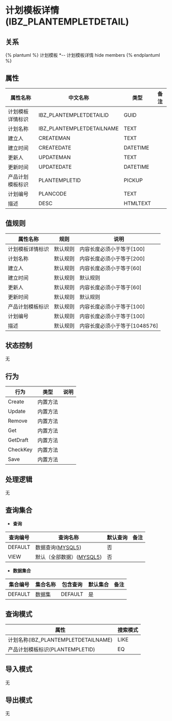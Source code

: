 # 计划模板详情(IBZ_PLANTEMPLETDETAIL)

  

## 关系
{% plantuml %}
计划模板 *-- 计划模板详情 
hide members
{% endplantuml %}

## 属性

| 属性名称        |    中文名称    | 类型     |  备注  |
| --------   |------------| -----   |  -------- | 
|计划模板详情标识|IBZ_PLANTEMPLETDETAILID|GUID|&nbsp;|
|计划名称|IBZ_PLANTEMPLETDETAILNAME|TEXT|&nbsp;|
|建立人|CREATEMAN|TEXT|&nbsp;|
|建立时间|CREATEDATE|DATETIME|&nbsp;|
|更新人|UPDATEMAN|TEXT|&nbsp;|
|更新时间|UPDATEDATE|DATETIME|&nbsp;|
|产品计划模板标识|PLANTEMPLETID|PICKUP|&nbsp;|
|计划编号|PLANCODE|TEXT|&nbsp;|
|描述|DESC|HTMLTEXT|&nbsp;|

## 值规则
| 属性名称    | 规则    |  说明  |
| --------   |------------| ----- | 
|计划模板详情标识|默认规则|内容长度必须小于等于[100]|
|计划名称|默认规则|内容长度必须小于等于[200]|
|建立人|默认规则|内容长度必须小于等于[60]|
|建立时间|默认规则|默认规则|
|更新人|默认规则|内容长度必须小于等于[60]|
|更新时间|默认规则|默认规则|
|产品计划模板标识|默认规则|内容长度必须小于等于[100]|
|计划编号|默认规则|内容长度必须小于等于[100]|
|描述|默认规则|内容长度必须小于等于[1048576]|

## 状态控制

无


## 行为
| 行为    | 类型    |  说明  |
| --------   |------------| ----- | 
|Create|内置方法|&nbsp;|
|Update|内置方法|&nbsp;|
|Remove|内置方法|&nbsp;|
|Get|内置方法|&nbsp;|
|GetDraft|内置方法|&nbsp;|
|CheckKey|内置方法|&nbsp;|
|Save|内置方法|&nbsp;|

## 处理逻辑
无

## 查询集合

* **查询**

| 查询编号 | 查询名称       | 默认查询 |   备注|
| --------  | --------   | --------   | ----- |
|DEFAULT|数据查询([MYSQL5](../../appendix/query_MYSQL5.md#IbzPlanTempletDetail_Default))|否|&nbsp;|
|VIEW|默认（全部数据）([MYSQL5](../../appendix/query_MYSQL5.md#IbzPlanTempletDetail_View))|否|&nbsp;|

* **数据集合**

| 集合编号 | 集合名称   |  包含查询  | 默认集合 |   备注|
| --------  | --------   | -------- | --------   | ----- |
|DEFAULT|数据集|DEFAULT|是|&nbsp;|

## 查询模式
| 属性      |    搜索模式     |
| --------   |------------|
|计划名称(IBZ_PLANTEMPLETDETAILNAME)|LIKE|
|产品计划模板标识(PLANTEMPLETID)|EQ|

## 导入模式
无


## 导出模式
无
